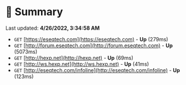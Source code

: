# 📖 Summary
Last updated: **4/26/2022, 3:34:58 AM**

- `GET` [https://eseqtech.com](https://eseqtech.com) - **Up** (279ms)
- `GET` [http://forum.eseqtech.com](http://forum.eseqtech.com) - **Up** (5073ms)
- `GET` [http://hexp.net](http://hexp.net) - **Up** (69ms)
- `GET` [http://ws.hexp.net](http://ws.hexp.net) - **Up** (41ms)
- `GET` [http://eseqtech.com/infoline](http://eseqtech.com/infoline) - **Up** (123ms)
